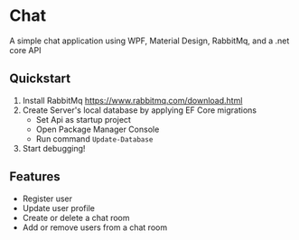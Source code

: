 # Chat
A simple chat application using WPF, Material Design, RabbitMq, and a .net core API

## Quickstart
1. Install RabbitMq https://www.rabbitmq.com/download.html
2. Create Server's local database by applying EF Core migrations
   - Set Api as startup project
   - Open Package Manager Console
   - Run command `Update-Database`
3. Start debugging!

## Features
- Register user
- Update user profile
- Create or delete a chat room
- Add or remove users from a chat room


